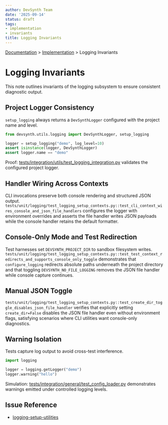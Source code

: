 ```yaml
---
author: DevSynth Team
date: '2025-09-14'
status: draft
tags:
- implementation
- invariants
title: Logging Invariants
---
```

<div class="breadcrumbs">
<a href="../index.md">Documentation</a> &gt; <a href="index.md">Implementation</a> &gt; Logging Invariants
</div>

# Logging Invariants

This note outlines invariants of the logging subsystem to ensure consistent diagnostic output.

## Project Logger Consistency

`setup_logging` always returns a `DevSynthLogger` configured with the project name and level.

```python
from devsynth.utils.logging import DevSynthLogger, setup_logging

logger = setup_logging("demo", log_level=10)
assert isinstance(logger, DevSynthLogger)
assert logger.name == "demo"
```

Proof: [tests/integration/utils/test_logging_integration.py](../../tests/integration/utils/test_logging_integration.py) validates the configured project logger.

## Handler Wiring Across Contexts

CLI invocations preserve both console rendering and structured JSON output. `tests/unit/logging/test_logging_setup_contexts.py::test_cli_context_wires_console_and_json_file_handlers` configures the logger with environment overrides and asserts the file handler writes JSON payloads while the console handler retains the default formatter.

## Console-Only Mode and Test Redirection

Test harnesses set `DEVSYNTH_PROJECT_DIR` to sandbox filesystem writes. `tests/unit/logging/test_logging_setup_contexts.py::test_test_context_redirects_and_supports_console_only_toggle` demonstrates that `configure_logging` redirects absolute paths underneath the project directory and that toggling `DEVSYNTH_NO_FILE_LOGGING` removes the JSON file handler while console capture continues.

## Manual JSON Toggle

`tests/unit/logging/test_logging_setup_contexts.py::test_create_dir_toggle_disables_json_file_handler` verifies that explicitly setting `create_dir=False` disables the JSON file handler even without environment flags, satisfying scenarios where CLI utilities want console-only diagnostics.

## Warning Isolation

Tests capture log output to avoid cross-test interference.

```python
import logging

logger = logging.getLogger("demo")
logger.warning("hello")
```

Simulation: [tests/integration/general/test_config_loader.py](../../tests/integration/general/test_config_loader.py) demonstrates warnings emitted under controlled logging levels.

## Issue Reference

- [logging-setup-utilities](../../issues/logging-setup-utilities.md)
